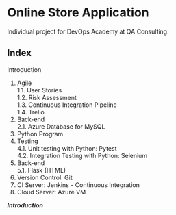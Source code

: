 # Online Store Application
Individual project for DevOps Academy at QA Consulting.  
  
**Index**
-
Introduction  
1. Agile  
1.1. User Stories  
1.2. Risk Assessment  
1.3. Continuous Integration Pipeline  
1.4. Trello  
2. Back-end  
2.1. Azure Database for MySQL  
3. Python Program  
4. Testing  
4.1. Unit testing with Python: Pytest  
4.2. Integration Testing with Python: Selenium  
5. Back-end  
5.1. Flask (HTML)  
6. Version Control: Git  
7. CI Server: Jenkins - Continuous Integration  
8. Cloud Server: Azure VM  


***Introduction***  
